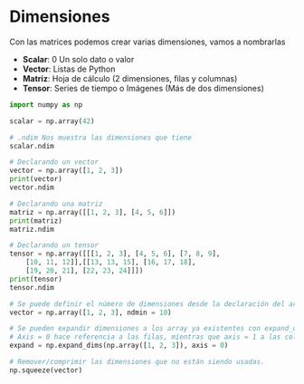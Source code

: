 # Dimensiones

Con las matrices podemos crear varias dimensiones, vamos a nombrarlas

- **Scalar**: 0 Un solo dato o valor
- **Vector**: Listas de Python
- **Matriz**: Hoja de cálculo (2 dimensiones, filas y columnas)
- **Tensor**: Series de tiempo o Imágenes (Más de dos dimensiones)

```python
import numpy as np

scalar = np.array(42)

# .ndim Nos muestra las dimensiones que tiene 
scalar.ndim

# Declarando un vector
vector = np.array([1, 2, 3])
print(vector) 
vector.ndim

# Declarando una matriz
matriz = np.array([[1, 2, 3], [4, 5, 6]])
print(matriz)
matriz.ndim

# Declarando un tensor
tensor = np.array([[[1, 2, 3], [4, 5, 6], [7, 8, 9], 
	[10, 11, 12]],[[13, 13, 15], [16, 17, 18], 
	[19, 20, 21], [22, 23, 24]]])
print(tensor)
tensor.ndim

# Se puede definir el número de dimensiones desde la declaración del array
vector = np.array([1, 2, 3], ndmin = 10)

# Se pueden expandir dimensiones a los array ya existentes con expand_dims(). 
# Axis = 0 hace referencia a las filas, mientras que axis = 1 a las columnas.
expand = np.expand_dims(np.array([1, 2, 3]), axis = 0)

# Remover/comprimir las dimensiones que no están siendo usadas.
np.squeeze(vector)
```